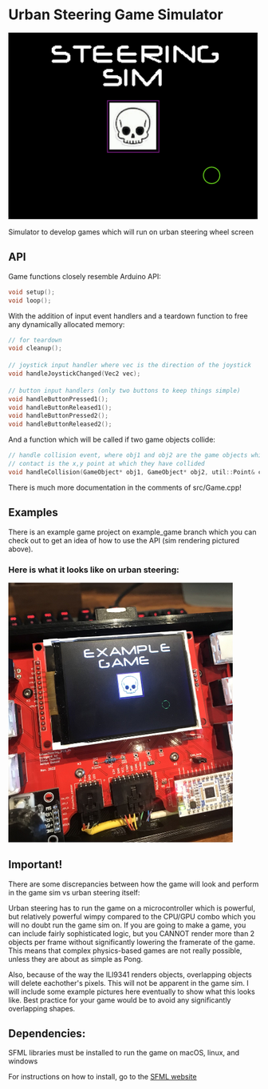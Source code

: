 # Urban Steering Game Simulator

<img src="https://github.com/supermileage/steering-game-sim/blob/main/media/Example_PC.png" width="500">

Simulator to develop games which will run on urban steering wheel screen

## API

Game functions closely resemble Arduino API:

```C++
void setup();
void loop();
```

With the addition of input event handlers and a teardown function to free any dynamically allocated memory:

```C++
// for teardown
void cleanup();

// joystick input handler where vec is the direction of the joystick
void handleJoystickChanged(Vec2 vec);

// button input handlers (only two buttons to keep things simple)
void handleButtonPressed1();
void handleButtonReleased1();
void handleButtonPressed2();
void handleButtonReleased2();
```

And a function which will be called if two game objects collide:
```C++
// handle collision event, where obj1 and obj2 are the game objects which have collided
// contact is the x,y point at which they have collided
void handleCollision(GameObject* obj1, GameObject* obj2, util::Point& contact) override;
```

There is much more documentation in the comments of src/Game.cpp!

## Examples

There is an example game project on example_game branch which you can check out to get an idea of how to use the API (sim rendering pictured above).  

### Here is what it looks like on urban steering:

<img src="https://github.com/supermileage/steering-game-sim/blob/main/media/Example_Steering.jpg" width="450">

## Important!
There are some discrepancies between how the game will look and perform in the game sim vs urban steering itself:

Urban steering has to run the game on a microcontroller which is powerful, but relatively powerful wimpy compared to the CPU/GPU combo which you will no doubt run the game sim on.  If you are going to make a game, you can include fairly sophisticated logic, but you CANNOT render more than 2 objects per frame without significantly lowering the framerate of the game.  This means that complex physics-based games are not really possible, unless they are about as simple as Pong.

Also, because of the way the ILI9341 renders objects, overlapping objects will delete eachother's pixels.  This will not be apparent in the game sim.  I will include some example pictures here eventually to show what this looks like.  Best practice for your game would be to avoid any significantly overlapping shapes.

## Dependencies:
SFML libraries must be installed to run the game on macOS, linux, and windows

For instructions on how to install, go to the [SFML website](https://www.sfml-dev.org/)
